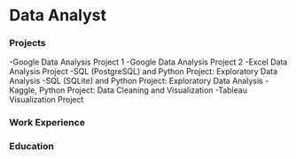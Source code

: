 # Data Analyst

### Projects
  -Google Data Analysis Project 1
  -Google Data Analysis Project 2
  -Excel Data Analysis Project
  -SQL (PostgreSQL) and Python Project: Exploratory Data Analysis
  -SQL (SQLite) and Python Project: Exploratory Data Analysis
  -Kaggle, Python Project: Data Cleaning and Visualization
  -Tableau Visualization Project
  
### Work Experience

### Education
